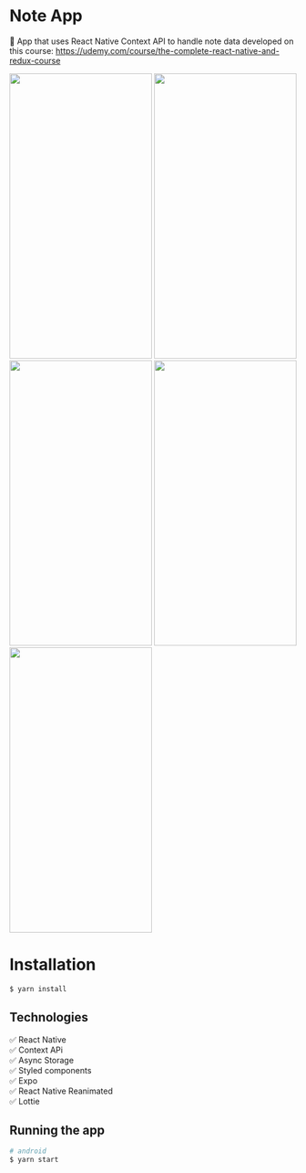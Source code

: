 # Note App
:pencil: App that uses React Native Context API to handle note data developed on this course: https://udemy.com/course/the-complete-react-native-and-redux-course

<p float="left">
  <img src="https://img.imageupload.net/2020/07/22/Anotacao-2020-07-22-012936.png" width="250" height="500" />
  <img src="https://img.imageupload.net/2020/07/22/screencap-2020-07-22T041349.948Z.png" width="250" height="500"/>
  <img src="https://img.imageupload.net/2020/07/22/screencap-2020-07-22T041418.235Z.png" width="250" height="500"/>
  <img src="https://img.imageupload.net/2020/07/22/screencap-2020-07-22T041457.226Z.png" width="250" height="500" />
  <img src="https://img.imageupload.net/2020/07/22/screencap-2020-07-22T041507.058Z.png" width="250" height="500" />
</p>

# Installation

```bash
$ yarn install
```

## Technologies

:white_check_mark: React Native\
:white_check_mark: Context APi\
:white_check_mark: Async Storage\
:white_check_mark: Styled components\
:white_check_mark: Expo\
:white_check_mark: React Native Reanimated\
:white_check_mark: Lottie

## Running the app

```bash
# android
$ yarn start
